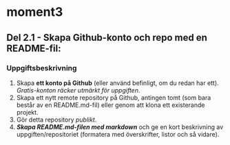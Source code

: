# moment3

## Del 2.1 - Skapa Github-konto och repo med en README-fil:

### Uppgiftsbeskrivning
1. Skapa **ett konto på Github** (eller använd befinligt, om du redan har ett). _Gratis-konton räcker utmärkt för uppgiften_.
3. Skapa ett nytt remote repository på Github, antingen tomt (som bara består av en README.md-fil) eller genom att klona ett existerande projekt.
4. Gör detta repository *publikt*.
5. **_Skapa README.md-filen med markdown_** och ge en kort beskrivning av uppgiften/repositoriet (formatera med överskrifter, listor och så vidare).
